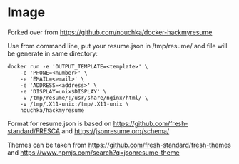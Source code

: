 # Image

Forked over from https://github.com/nouchka/docker-hackmyresume

Use from command line, put your resume.json in /tmp/resume/ and file will be generate in same directory:

	docker run -e 'OUTPUT_TEMPLATE=<template>' \
		-e 'PHONE=<number>' \
		-e 'EMAIL=<email>' \
		-e 'ADDRESS=<address>' \
		-e 'DISPLAY=unix$DISPLAY' \
		-v /tmp/resume/:/usr/share/nginx/html/ \
		-v /tmp/.X11-unix:/tmp/.X11-unix \
		nouchka/hackmyresume
		
Format for resume.json is based on https://github.com/fresh-standard/FRESCA and https://jsonresume.org/schema/

Themes can be taken from https://github.com/fresh-standard/fresh-themes and https://www.npmjs.com/search?q=jsonresume-theme
